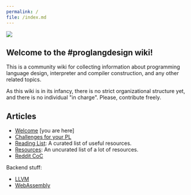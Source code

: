 ```yaml
---
permalink: /
file: /index.md
---
```

![](https://avatars3.githubusercontent.com/u/28988616)

## Welcome to the #proglangdesign wiki!

This is a community wiki for collecting information about programming language design, interpreter and compiler construction, and any other related topics.

As this wiki is in its infancy, there is no strict organizational structure yet, and there is no individual "in charge". Please, contribute freely.

## Articles

* [Welcome](/wiki/) [you are here]
* [Challenges for your PL](/wiki/challenges)
* [Reading List](/wiki/reading-list): A curated list of useful resources.
* [Resources](/wiki/resources): An uncurated list of a lot of resources.
* [Reddit CoC](/wiki/reddit-coc)

Backend stuff:

* [LLVM](/wiki/llvm)
* [WebAssembly](/wiki/webassembly)
